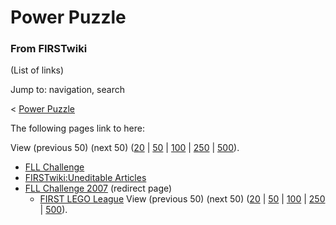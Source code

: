 # Power Puzzle

### From FIRSTwiki

(List of links)

Jump to: navigation, search

&lt; [Power Puzzle](/index.php?title=Power_Puzzle&redirect=no "Power Puzzle" )  

The following pages link to here:

View (previous 50) (next 50)
([20](/index.php?title=Special:Whatlinkshere/Power_Puzzle&limit=20&from=0
"Special:Whatlinkshere/Power Puzzle" ) |
[50](/index.php?title=Special:Whatlinkshere/Power_Puzzle&limit=50&from=0
"Special:Whatlinkshere/Power Puzzle" ) |
[100](/index.php?title=Special:Whatlinkshere/Power_Puzzle&limit=100&from=0
"Special:Whatlinkshere/Power Puzzle" ) |
[250](/index.php?title=Special:Whatlinkshere/Power_Puzzle&limit=250&from=0
"Special:Whatlinkshere/Power Puzzle" ) |
[500](/index.php?title=Special:Whatlinkshere/Power_Puzzle&limit=500&from=0
"Special:Whatlinkshere/Power Puzzle" )).

  * [FLL Challenge](/index.php/FLL_Challenge "FLL Challenge" )
  * [FIRSTwiki:Uneditable Articles](/index.php/FIRSTwiki:Uneditable_Articles "FIRSTwiki:Uneditable Articles" )
  * [FLL Challenge 2007](/index.php?title=FLL_Challenge_2007&redirect=no "FLL Challenge 2007" ) (redirect page) 
    * [FIRST LEGO League](/index.php/FIRST_LEGO_League "FIRST LEGO League" )
View (previous 50) (next 50)
([20](/index.php?title=Special:Whatlinkshere/Power_Puzzle&limit=20&from=0
"Special:Whatlinkshere/Power Puzzle" ) |
[50](/index.php?title=Special:Whatlinkshere/Power_Puzzle&limit=50&from=0
"Special:Whatlinkshere/Power Puzzle" ) |
[100](/index.php?title=Special:Whatlinkshere/Power_Puzzle&limit=100&from=0
"Special:Whatlinkshere/Power Puzzle" ) |
[250](/index.php?title=Special:Whatlinkshere/Power_Puzzle&limit=250&from=0
"Special:Whatlinkshere/Power Puzzle" ) |
[500](/index.php?title=Special:Whatlinkshere/Power_Puzzle&limit=500&from=0
"Special:Whatlinkshere/Power Puzzle" )).

